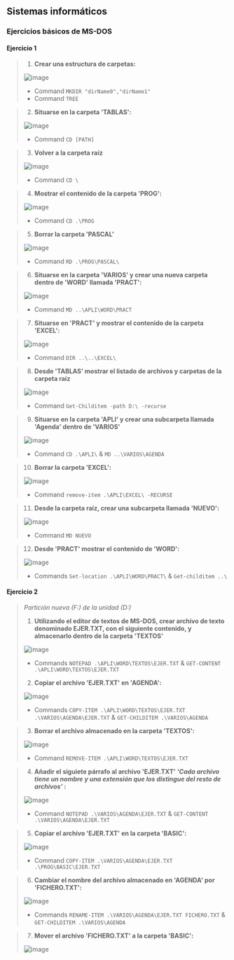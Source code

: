 ## Sistemas informáticos
### Ejercicios básicos de MS-DOS

#### Ejercicio 1
> 1. **Crear una estructura de carpetas:**
> 
> ![image](https://user-images.githubusercontent.com/77643882/159536903-d2f84105-e72c-423e-b4a2-a4a9020acfd1.png)
> 
> - Command `MKDIR "dirName0","dirName1"`
> - Command `TREE`

> 2. **Situarse en la carpeta 'TABLAS':**
> 
> ![image](https://user-images.githubusercontent.com/77643882/159545070-17ea55ed-9d7a-4062-8a43-f83b6980bebe.png)
>
> - Command `CD [PATH]`

> 3. **Volver a la carpeta raíz**
> 
> ![image](https://user-images.githubusercontent.com/77643882/159550441-aabc6739-8b65-4698-a3d6-a79a89ca5119.png)
>
> - Command `CD \`

> 4. **Mostrar el contenido de la carpeta 'PROG':**
>
> ![image](https://user-images.githubusercontent.com/77643882/159551524-b40defa5-6a5f-4d49-a00f-f4c76a67e6d2.png)
>
> - Command `CD .\PROG`

> 5. **Borrar la carpeta 'PASCAL'**
> 
> ![image](https://user-images.githubusercontent.com/77643882/159552314-beca5865-64d4-47ab-8cf7-24e59975c982.png)
>
> - Command `RD .\PROG\PASCAL\`

> 6. **Situarse en la carpeta 'VARIOS' y crear una nueva carpeta dentro de 'WORD' llamada 'PRACT':**
> 
> ![image](https://user-images.githubusercontent.com/77643882/159553702-9fdb2393-78b6-4957-877b-0cd5af1d2f31.png)
>
> - Command `MD ..\APLI\WORD\PRACT`

> 7. **Situarse en 'PRACT' y mostrar el contenido de la carpeta 'EXCEL':**
> 
> ![image](https://user-images.githubusercontent.com/77643882/159554561-a5b620b7-712a-41f0-9cda-4891d2c2e3c8.png)
>
> - Command `DIR ..\..\EXCEL\`

> 8. **Desde 'TABLAS' mostrar el listado de archivos y carpetas de la carpeta raíz**
> 
> ![image](https://user-images.githubusercontent.com/77643882/159557825-e063dd69-ff19-4472-9bdd-52e721f8c974.png)
>
> - Command `Get-Childitem -path D:\ -recurse`

> 9. **Situarse en la carpeta 'APLI' y crear una subcarpeta llamada 'Agenda' dentro de 'VARIOS'**
>
> ![image](https://user-images.githubusercontent.com/77643882/159559292-812f322d-aa86-49bc-ae71-7bfdc0962230.png)
>
> - Command `CD .\APLI\` & `MD ..\VARIOS\AGENDA`

> 10. **Borrar la carpeta 'EXCEL':**
>
> ![image](https://user-images.githubusercontent.com/77643882/159561418-8ceb74a8-897d-435d-8e17-805a00dab25b.png)
> 
> - Command `remove-item .\APLI\EXCEL\ -RECURSE`

> 11. **Desde la carpeta raíz, crear una subcarpeta llamada 'NUEVO':**
>
> ![image](https://user-images.githubusercontent.com/77643882/159562153-94a22379-10b9-473e-a205-1c7a5c82c755.png)
> 
> - Command `MD NUEVO`

> 12. **Desde 'PRACT' mostrar el contenido de 'WORD':**
> 
> ![image](https://user-images.githubusercontent.com/77643882/159564591-572d2b3a-6a5b-4f6d-b507-7047a179a82b.png)
>
> - Commands `Set-location .\APLI\WORD\PRACT\` & `Get-childitem ..\`

#### Ejercicio 2
> 
> *Partición nueva (F:) de la unidad (D:)*
>
> 1. **Utilizando el editor de textos de MS-DOS, crear archivo de texto denominado EJER.TXT, con el siguiente contenido, y almacenarlo dentro de la carpeta 'TEXTOS'**
> 
> ![image](https://user-images.githubusercontent.com/77643882/159903030-9962672d-2342-4195-a7b9-d7b4b61b080e.png)
>
> - Commands `NOTEPAD .\APLI\WORD\TEXTOS\EJER.TXT` & `GET-CONTENT .\APLI\WORD\TEXTOS\EJER.TXT` 
>
> 2. **Copiar el archivo 'EJER.TXT' en 'AGENDA':**
>
> ![image](https://user-images.githubusercontent.com/77643882/159904512-53888f8d-6893-4eae-b1b1-247709e4cbcc.png)
>
> - Commands `COPY-ITEM .\APLI\WORD\TEXTOS\EJER.TXT .\VARIOS\AGENDA\EJER.TXT` & `GET-CHILDITEM .\VARIOS\AGENDA`

> 3. **Borrar el archivo almacenado en la carpeta 'TEXTOS':**
>
> ![image](https://user-images.githubusercontent.com/77643882/159905814-2d2a371e-5379-420b-8d21-ebe044748278.png)
>
> - Command `REMOVE-ITEM .\APLI\WORD\TEXTOS\EJER.TXT`

> 4. **Añadir el siguiete párrafo al archivo 'EJER.TXT' *'Cada archivo tiene un nombre y una extensión que los distingue del resto de archivos'* :**
>
> ![image](https://user-images.githubusercontent.com/77643882/159907441-6833048b-35a4-4361-b97e-8f1fcdb13e9a.png)
>
> - Command `NOTEPAD .\VARIOS\AGENDA\EJER.TXT` & `GET-CONTENT .\VARIOS\AGENDA\EJER.TXT`

> 5. **Copiar el archivo 'EJER.TXT' en la carpeta 'BASIC':**
>
> ![image](https://user-images.githubusercontent.com/77643882/159908733-21379336-1da1-4182-905b-b3f21f5eed40.png)
> 
> - Command `COPY-ITEM .\VARIOS\AGENDA\EJER.TXT .\PROG\BASIC\EJER.TXT`

> 6. **Cambiar el nombre del archivo almacenado en 'AGENDA' por 'FICHERO.TXT':**
>
> ![image](https://user-images.githubusercontent.com/77643882/159909337-d7a066da-391f-4342-99ef-95fb6c43c74c.png)
>
> - Commands `RENAME-ITEM .\VARIOS\AGENDA\EJER.TXT FICHERO.TXT` & `GET-CHILDITEM .\VARIOS\AGENDA`

> 7. **Mover el archivo 'FICHERO.TXT' a la carpeta 'BASIC':**
>
> ![image](https://user-images.githubusercontent.com/77643882/159910827-b69455ad-665b-4450-8ef2-324656e319d4.png)
>
> 
>
>
>
>
>
>
>
>
>
>
>
>
>
>
>
>
>
